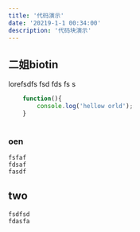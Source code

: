 ```yaml
---
title: '代码演示'
date: '20219-1-1 00:34:00'
description: '代码块演示'
---
```

## 二姐biotin
lorefsdfs fsd fds fs s
```javaScript
    function(){
        console.log('hellow orld');
    }
      
```
### oen
    fsfaf
    fdsaf
    fasdf

## two
    fsdfsd
    fdasfa